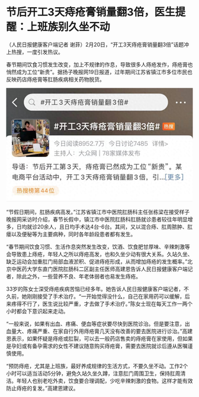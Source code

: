 # 节后开工3天痔疮膏销量翻3倍，医生提醒：上班族别久坐不动

（人民日报健康客户端记者 谢菲）2月20日，“开工3天痔疮膏销量翻3倍”话题冲上热搜，一度引发热议。

春节期间饮食习惯发生改变，加上不规律的作息，导致很多人痔疮发作，痔疮膏也悄然成为工位“新贵”。据扬子晚报网19日报道，过年期间江苏省镇江市多位市民也反映药店痔疮膏等肛肠疾病相关药物脱货。

![ce20732eaca754213122f6112d0c6dfa.jpg](https://raw.githubusercontent.com/qqhsx/qqnews_image/main/2024/02/21/节后开工3天痔疮膏销量翻3倍，医生提醒：上班族别久坐不动/ce20732eaca754213122f6112d0c6dfa.jpg)

“节假日期间，肛肠疾病高发。”江苏省镇江市中医院肛肠科主任张栋梁在接受样子晚报网采访时介绍，春节长假中，镇江市中医院肛肠科肛肠就诊患者较往年明显增多，日均就诊20余人，且日均手术达4台-6台。其间，又以混合痔、肛周脓肿、肛瘘以及便秘等为主要病种，同时各年龄段患者都有发生。

“春节期间饮食习惯、生活作息突然发生改变，饮酒、饮食肥甘厚味、辛辣刺激等会导致患上痔疮，年轻人之所以痔疮高发，也和久坐少动有很大关系。久站久坐、缺乏运动会加重肛门局部血液淤积、促进痔疮形成，从而增加痔疮的发生概率。”北京中医药大学东直门医院肛肠科二区副主任医师高建恩告诉人民日报健康客户端记者，除此之外，一些营养不良、年老体弱者也易发生痔疮。

33岁的陈女士深受痔疮疾病苦恼已经多年。她告诉人民日报健康客户端记者，不久前，她刚刚接受了手术治疗。“一开始觉得没什么，自己在家用药可以缓解，后来疼得不行了，医生说比较严重，才去做了手术治疗。”陈女士现在每天工作一两个小时都会下意识起来走动。

“一般来说，如果有出血、疼痛、便血等症状要尽快到医院诊治。但是要注意，出血量大、疼痛严重、在家自行外用痔疮膏几天没有改善的要去医院进行诊治。”高建恩表示，如果怀疑是痔疮或肛裂，可以去一般药店售卖的痔疮膏在家使用，但如果是孕妇或有备孕需求的女性不建议随意购买痔疮膏，需要去医院就诊后遵从医嘱谨慎使用。

“预防痔疮，尤其是上班族，最好养成规律的生活方式，不要久坐不动。工作2个小时可以适当活动5分钟，避免久站久坐久蹲，注意肛门周围卫生，保持肛周清洁。年轻人也别老吃外卖，饮食要合理调配，少吃辛辣刺激的食物。这样才能有效防止痔疮的复发。”高建恩建议。

